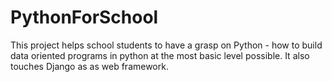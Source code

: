 # PythonForSchool
This project helps school students to have a grasp on Python - how to build data oriented programs in python at the most basic level possible. It also touches Django as as web framework.
